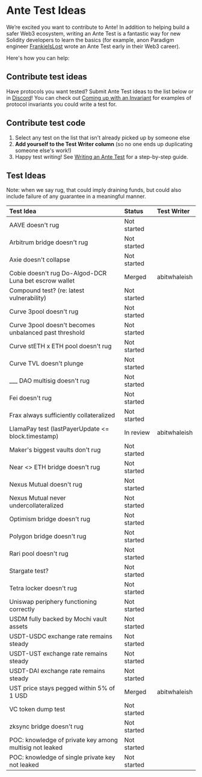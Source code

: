 # Ante Test Ideas

We’re excited you want to contribute to Ante! In addition to helping build a safer Web3 ecosystem, writing an Ante Test is a fantastic way for new Solidity developers to learn the basics (for example, anon Paradigm engineer [FrankieIsLost](https://github.com/FrankieIsLost) wrote an Ante Test early in their Web3 career).

Here's how you can help:

## Contribute test ideas
Have protocols you want tested? Submit Ante Test ideas to the list below or in [Discord](https://discord.gg/ante)! You can check out [Coming up with an Invariant](https://docs.ante.finance/antev05/for-devs/writing-an-ante-test/invariant-ideas) for examples of protocol invariants you could write a test for.

## Contribute test code
1. Select any test on the list that isn't already picked up by someone else
2. **Add yourself to the Test Writer column** (so no one ends up duplicating someone else's work!)
3. Happy test writing! See [Writing an Ante Test](https://docs.ante.finance/antev05/for-devs/writing-an-ante-test) for a step-by-step guide.

## Test Ideas
Note: when we say rug, that could imply draining funds, but could also include failure of any guarantee in a meaningful manner.

| Test Idea                                               | Status      | Test Writer  |
| :------------------------------------------------------ | :---------- | :----------- |
| AAVE doesn't rug                                        | Not started |              |
| Arbitrum bridge doesn't rug                             | Not started |              |
| Axie doesn't collapse                                   | Not started |              |
| Cobie doesn't rug Do-Algod-DCR Luna bet escrow wallet   | Merged      | abitwhaleish |
| Compound test? (re: latest vulnerability)               | Not started |              |
| Curve 3pool doesn't rug                                 | Not started |              |
| Curve 3pool doesn't becomes unbalanced past threshold   | Not started |              |
| Curve stETH x ETH pool doesn't rug                      | Not started |              |
| Curve TVL doesn't plunge                                | Not started |              |
| ___ DAO multisig doesn't rug                            | Not started |              |
| Fei doesn't rug                                         | Not started |              |
| Frax always sufficiently collateralized                 | Not started |              |
| LlamaPay test (lastPayerUpdate <= block.timestamp)      | In review   | abitwhaleish |
| Maker's biggest vaults don't rug                        | Not started |              |
| Near <> ETH bridge doesn't rug                          | Not started |              |
| Nexus Mutual doesn't rug                                | Not started |              |
| Nexus Mutual never undercollateralized                  | Not started |              |
| Optimism bridge doesn't rug                             | Not started |              |
| Polygon bridge doesn't rug                              | Not started |              |
| Rari pool doesn't rug                                   | Not started |              |
| Stargate test?                                          | Not started |              |
| Tetra locker doesn't rug                                | Not started |              |
| Uniswap periphery functioning correctly                 | Not started |              |
| USDM fully backed by Mochi vault assets                 | Not started |              |
| USDT-USDC exchange rate remains steady                  | Not started |              |
| USDT-UST exchange rate remains steady                   | Not started |              |
| USDT-DAI exchange rate remains steady                   | Not started |              |
| UST price stays pegged within 5% of 1 USD               | Merged      | abitwhaleish |
| VC token dump test                                      | Not started |              |
| zksync bridge doesn't rug                               | Not started |              |
| POC: knowledge of private key among multisig not leaked | Not started |              |
| POC: knowledge of single private key not leaked         | Not started |              |
